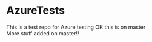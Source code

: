 # AzureTests
This is a test repo for Azure testing OK
this is on master
<br />
More stuff added on master!!